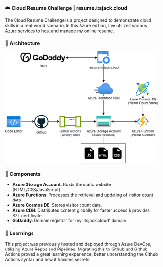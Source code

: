 ### ☁️ Cloud Resume Challenge | resume.itsjack.cloud
The Cloud Resume Challenge is a project designed to demonstrate cloud skills in a real-world scenario. In this Azure edition, I've utilized various Azure services to host and manage my online resume.

### 📃 Architecture 
![Architecture Diagram](./static/imgs/diagram.png)

### 🔧 Components
- **Azure Storage Account**: Hosts the static website (HTML/CSS/JavaScript).
- **Azure Functions**: Processes the retrieval and updating of visitor count data.
- **Azure Cosmos DB**: Stores visitor count data.
- **Azure CDN**: Distributes content globally for faster access & provides SSL certificate.
- **GoDaddy**: Domain registrar for my 'itsjack.cloud' domain.

### 📝 Learnings
This project was previously hosted and deployed through Azure DevOps, utilizing Azure Repos and Pipelines. Migrating this to Github and Github Actions proved a great learning experience, better understanding the Github Actions syntax and how it handles secrets. 
